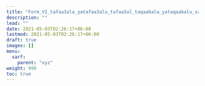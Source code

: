 ```yaml
---
title: "Form_VI_tafaa3ala_yatafaa3alu_tafaa3ul_taqaabala_yataqaabalu_salim"
description: ""
lead: ""
date: 2021-05-03T02:26:17+06:00
lastmod: 2021-05-03T02:26:17+06:00
draft: true
images: []
menu: 
  sarf:
    parent: "xyz"
weight: 999
toc: true
---
```



